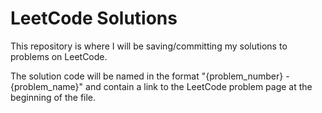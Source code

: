# LeetCode Solutions
This repository is where I will be saving/committing my solutions to problems on LeetCode.

The solution code will be named in the format "{problem_number} - {problem_name}" and contain a link to the LeetCode problem page at the beginning of the file.
